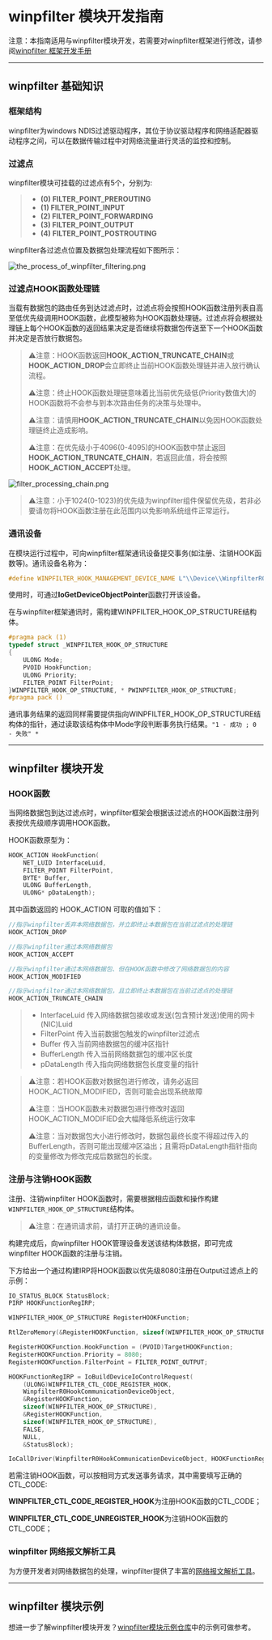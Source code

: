 # winpfilter 模块开发指南

注意：本指南适用与winpfilter模块开发，若需要对winpfilter框架进行修改，请参阅[winpfilter 框架开发手册](/zh-cn/framework_dev/)

***

## winpfilter 基础知识

### 框架结构

winpfilter为windows NDIS过滤驱动程序，其位于协议驱动程序和网络适配器驱动程序之间，可以在数据传输过程中对网络流量进行灵活的监控和控制。

### 过滤点

winpfilter模块可挂载的过滤点有5个，分别为:
> -  **(0) FILTER_POINT_PREROUTING** 
> -  **(1) FILTER_POINT_INPUT**  
> -  **(2) FILTER_POINT_FORWARDING**
> -  **(3) FILTER_POINT_OUTPUT**
> -  **(4) FILTER_POINT_POSTROUTING**

winpfilter各过滤点位置及数据包处理流程如下图所示：

![the_process_of_winpfilter_filtering.png](../../module_dev/the_process_of_winpfilter_filtering.png)

### 过滤点HOOK函数处理链
当载有数据包的路由任务到达过滤点时，过滤点将会按照HOOK函数注册列表自高至低优先级调用HOOK函数，此模型被称为HOOK函数处理链。过滤点将会根据处理链上每个HOOK函数的返回结果决定是否继续将数据包传送至下一个HOOK函数并决定是否放行数据包。

> :warning:注意：HOOK函数返回**HOOK_ACTION_TRUNCATE_CHAIN**或**HOOK_ACTION_DROP**会立即终止当前HOOK函数处理链并进入放行确认流程。
>
> :warning:注意：终止HOOK函数处理链意味着比当前优先级低(Priority数值大)的HOOK函数将不会参与到本次路由任务的决策与处理中。
>
>:warning:注意：请慎用**HOOK_ACTION_TRUNCATE_CHAIN**以免因HOOK函数处理链终止造成影响。
>
>:warning:注意：在优先级小于4096(0-4095)的HOOK函数中禁止返回**HOOK_ACTION_TRUNCATE_CHAIN**，若返回此值，将会按照**HOOK_ACTION_ACCEPT**处理。

![filter_processing_chain.png](../../module_dev/filter_processing_chain.png)

>:warning:注意：小于1024(0-1023)的优先级为winpfilter组件保留优先级，若非必要请勿将HOOK函数注册在此范围内以免影响系统组件正常运行。


### 通讯设备

在模块运行过程中，可向winpfilter框架通讯设备提交事务(如注册、注销HOOK函数等)。通讯设备名称为：
``` C
#define WINPFILTER_HOOK_MANAGEMENT_DEVICE_NAME L"\\Device\\WinpfilterR0HookCommunicationDevice"
```

使用时，可通过**IoGetDeviceObjectPointer**函数打开该设备。

在与winpfilter框架通讯时，需构建WINPFILTER_HOOK_OP_STRUCTURE结构体。

``` C
#pragma pack (1)
typedef struct _WINPFILTER_HOOK_OP_STRUCTURE
{
	ULONG Mode;
	PVOID HookFunction;
	ULONG Priority;
	FILTER_POINT FilterPoint;
}WINPFILTER_HOOK_OP_STRUCTURE, * PWINPFILTER_HOOK_OP_STRUCTURE;
#pragma pack ()
```


通讯事务结果的返回同样需要提供指向WINPFILTER_HOOK_OP_STRUCTURE结构体的指针，通过读取该结构体中Mode字段判断事务执行结果。`"1 - 成功 ; 0 - 失败" *`

***

## winpfilter 模块开发

### HOOK函数

当网络数据包到达过滤点时，winpfilter框架会根据该过滤点的HOOK函数注册列表按优先级顺序调用HOOK函数。

HOOK函数原型为：
``` C
HOOK_ACTION HookFunction(
    NET_LUID InterfaceLuid, 
    FILTER_POINT FilterPoint, 
    BYTE* Buffer, 
    ULONG BufferLength, 
    ULONG* pDataLength);
```

其中函数返回的 HOOK_ACTION 可取的值如下：

``` C 
//指示winpfilter丢弃本网络数据包，并立即终止本数据包在当前过滤点的处理链
HOOK_ACTION_DROP

//指示winpfilter通过本网络数据包
HOOK_ACTION_ACCEPT        

//指示winpfilter通过本网络数据包、但在HOOK函数中修改了网络数据包的内容  
HOOK_ACTION_MODIFIED  

//指示winpfilter通过本网络数据包，且立即终止本数据包在当前过滤点的处理链 
HOOK_ACTION_TRUNCATE_CHAIN  
```
> - InterfaceLuid 传入网络数据包接收或发送(包含预计发送)使用的网卡(NIC)Luid
> - FilterPoint 传入当前数据包触发的winpfilter过滤点
> - Buffer 传入当前网络数据包的缓冲区指针
> - BufferLength 传入当前网络数据包的缓冲区长度
> - pDataLength 传入指向网络数据包长度变量的指针

> :warning:注意：若HOOK函数对数据包进行修改，请务必返回HOOK_ACTION_MODIFIED，否则可能会出现系统故障
>
>:warning:注意：当HOOK函数未对数据包进行修改时返回HOOK_ACTION_MODIFIED会大幅降低系统运行效率
>
>:warning:注意：当对数据包大小进行修改时，数据包最终长度不得超过传入的BufferLength，否则可能出现缓冲区溢出；且需将pDataLength指针指向的变量修改为修改完成后数据包的长度。

### 注册与注销HOOK函数

注册、注销winpfilter HOOK函数时，需要根据相应函数和操作构建`WINPFILTER_HOOK_OP_STRUCTURE`结构体。

>:warning:注意：在通讯请求前，请打开正确的通讯设备。

构建完成后，向winpfilter HOOK管理设备发送该结构体数据，即可完成winpfilter HOOK函数的注册与注销。

下方给出一个通过构建IRP将HOOK函数以优先级8080注册在Output过滤点上的示例：

``` C
IO_STATUS_BLOCK StatusBlock;
PIRP HOOKFunctionRegIRP;

WINPFILTER_HOOK_OP_STRUCTURE RegisterHOOKFunction;

RtlZeroMemory(&RegisterHOOKFunction, sizeof(WINPFILTER_HOOK_OP_STRUCTURE));

RegisterHOOKFunction.HookFunction = (PVOID)TargetHOOKFunction;
RegisterHOOKFunction.Priority = 8080;
RegisterHOOKFunction.FilterPoint = FILTER_POINT_OUTPUT;

HOOKFunctionRegIRP = IoBuildDeviceIoControlRequest(
    (ULONG)WINPFILTER_CTL_CODE_REGISTER_HOOK, 
    WinpfilterR0HookCommunicationDeviceObject, 
    &RegisterHOOKFunction, 
    sizeof(WINPFILTER_HOOK_OP_STRUCTURE), 
    &RegisterHOOKFunction, 
    sizeof(WINPFILTER_HOOK_OP_STRUCTURE), 
    FALSE, 
    NULL, 
    &StatusBlock);

IoCallDriver(WinpfilterR0HookCommunicationDeviceObject, HOOKFunctionRegIRP);

```

若需注销HOOK函数，可以按相同方式发送事务请求，其中需要填写正确的CTL_CODE:

**WINPFILTER_CTL_CODE_REGISTER_HOOK**为注册HOOK函数的CTL_CODE；

**WINPFILTER_CTL_CODE_UNREGISTER_HOOK**为注销HOOK函数的CTL_CODE；


### winpfilter 网络报文解析工具

为方便开发者对网络数据包的处理，winpfilter提供了丰富的[网络报文解析工具](/zh-cn/network.h/)。

***

## winpfilter 模块示例
想进一步了解winpfilter模块开发？[winpfilter模块示例仓库](https://github.com/winpfilter/winpfilter-samples)中的示例可做参考。